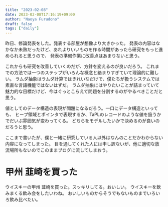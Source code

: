 ```yaml
---
title: "2023-02-08"
date: 2023-02-08T17:16:19+09:00
author: "Naoya Furudono"
draft: false
tags: ["daily"]
---
```


昨日、修論発表をした。発表する部屋が想像より大きかった。
発表の内容はなかなか未熟だったけど、あれよりいいものを作る時間があったら研究をもっと進められると思うので、
発表の準備作業に改善点はあまりないと思う。

これからも研究を改善していくのだが、方針を変えるのが良いだろう。
これまでの方法では一つのステップがいろんな概念と絡まりすぎていて理論的に難しい。
ラムダ抽象はラムダ計算ではきれいなだけで、僕たちが扱うシステムでは素直な言語機能ではないはずだ。
ラムダ抽象にはやりたいことが詰まっていて魅力的な目標だけど、今はぐっとこらえて問題を分割するのがやるべきことだと思う。

値としてのデータ構造の表現が問題になるだろう。一口にデータ構造といっても、
ヒープ領域とポインタで表現するか、TaPLのレコードのような値を扱うかでだいぶ雰囲気が変わってくる。
どちらをモデルしたいかで決めるのが良いのだろうと思う。

ここまで書いたが、僕と一緒に研究している人以外はなんのことだかわからない内容になってしまった。
目を通してくれた人には申し訳ないが、他に適切な放流場所もないのでこのままブログに流してしまおう。

# 甲州 韮崎を買った

ウイスキーの甲州 韮崎を買った。スッキリしてる。おいしい。
ウイスキーを飲みまくる飲み会をしたいわね。
おいしいものからそうでもないものまでいろいろ飲み比べたい。

